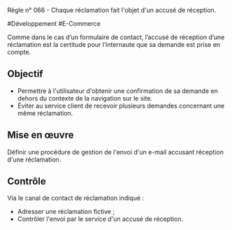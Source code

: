 
Règle n° 066  - Chaque réclamation fait l'objet d'un accusé de réception.

#Développement #E-Commerce

Comme dans le cas d’un formulaire de contact, l’accusé de réception d’une réclamation est la certitude pour l’internaute que sa demande est prise en compte.

Objectif
--------

*   Permettre à l'utilisateur d'obtenir une confirmation de sa demande en dehors du contexte de la navigation sur le site.
*   Éviter au service client de recevoir plusieurs demandes concernant une même réclamation.

Mise en œuvre
-------------

Définir une procédure de gestion de l'envoi d'un e-mail accusant réception d'une réclamation.

Contrôle
--------

Via le canal de contact de réclamation indiqué :

*   Adresser une réclamation fictive ;
*   Contrôler l'envoi par le service d'un accusé de réception.
